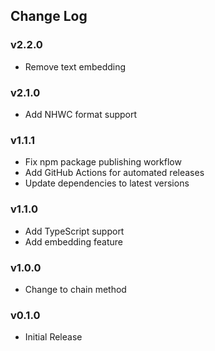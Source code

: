 ## Change Log

### v2.2.0
- Remove text embedding

### v2.1.0
- Add NHWC format support

### v1.1.1
- Fix npm package publishing workflow
- Add GitHub Actions for automated releases
- Update dependencies to latest versions

### v1.1.0
- Add TypeScript support
- Add embedding feature

### v1.0.0
- Change to chain method

### v0.1.0
- Initial Release